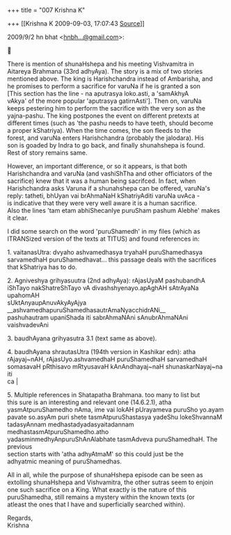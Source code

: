 +++
title = "007 Krishna K"

+++
[[Krishna K	2009-09-03, 17:07:43 [Source](https://groups.google.com/g/bvparishat/c/fmrhy82xA0A)]]



2009/9/2 hn bhat \<[hnbh...@gmail.com]()\>:



There is mention of shunaHshepa and his meeting Vishvamitra in  
Aitareya Brahmana (33rd adhyAya). The story is a mix of two stories  
mentioned above. The king is Harishchandra instead of Ambarisha, and  
he promises to perform a sacrifice for varuNa if he is granted a son  
\[This section has the line - na aputrasya loko.asti, a 'samAkhyA  
vAkya' of the more popular 'aputrasya gatirnAsti'\]. Then on, varuNa  
keeps pestering him to perform the sacrifice with the very son as the  
yajna-pashu. The king postpones the event on different pretexts at  
different times (such as 'the pashu needs to have teeth, should become  
a proper kShatriya). When the time comes, the son fleeds to the  
forest, and varuNa enters Harishchandra (probably the jalodara). His  
son is goaded by Indra to go back, and finally shunahshepa is found.  
Rest of story remains same.

However, an important difference, or so it appears, is that both  
Harishchandra and varuNa (and vashiShTha and other officiators of the  
sacrifice) knew that it was a human being sacrifced. In fact, when  
Harishchandra asks Varuna if a shunahshepa can be offered, varuNa's  
reply: tatheti, bhUyan vai brAhmaNaH kShatriyAditi varuNa uvAca -  
is indicative that they were very well aware it is a human sacrifice.  
Also the lines 'tam etam abhiShecanIye puruSham pashum Alebhe' makes  
it clear.

I did some search on the word 'puruShamedh' in my files (which as  
ITRANSized version of the texts at TITUS) and found references in:

1\. vaitanasUtra: dvyaho ashvamedhasya tryahaH puruShamedhasya  
sarvamedhaH puruShamedhavat... this passage deals with the sacrifices  
that kShatriya has to do.

2\. Agniveshya grihyasuutra (2nd adhyAya): rAjasUyaM pashubandhA  
iShTayo nakShatreShTayo vA divashshyenayo.apAghAH sAtrAyaNa upahomAH  
sUktAnyaupAnuvAkyAyAjya \_\_ashvamedhapuruShamedhasautrAmaNyacchidrANi\_\_  
pashuhautram upaniShada iti sabrAhmaNAni sAnubrAhmaNAni vaishvadevAni

3\. baudhAyana grihyasutra 3.1 (text same as above).

4\. baudhAyana shrautasUtra (194th version in Kashikar edn): atha  
rAjayaj\~nAH, rAjasUyo.ashvamedhaH puruShamedhaH sarvamedhaH  
somasavaH pRthisavo mRtyusavaH kAnAndhayaj\~naH shunaskarNayaj\~na iti  
ca \|

5\. Multiple references in Shatapatha Brahmana. too many to list but  
this sure is an interesting and relevant one (14.6.2.1), atha  
yasmAtpuruShamedho nAma, ime vai lokAH pUrayameva puruSho yo.ayam  
pavate so.asyAm puri shete tasmAtpuruShastasya yadeShu lokeShvannaM  
tadasyAnnam medhastadyadasyaitadannam medhastasmAtpuruShamedho.atho  
yadasminmedhyAnpuruShAnAlabhate tasmAdveva puruShamedhaH. The previous  
section starts with 'atha adhyAtmaM' so this could just be the  
adhyatmic meaning of puruShamedhas.

All in all, while the purpose of shunaHshepa episode can be seen as  
extolling shunaHshepa and Vishvamitra, the other sutras seem to enjoin  
one such sacrifice on a King. What exactly is the nature of this  
puruShamedha, still remains a mystery within the known texts (or  
atleast the ones that I have and superficially searched within).

Regards,  
Krishna  

